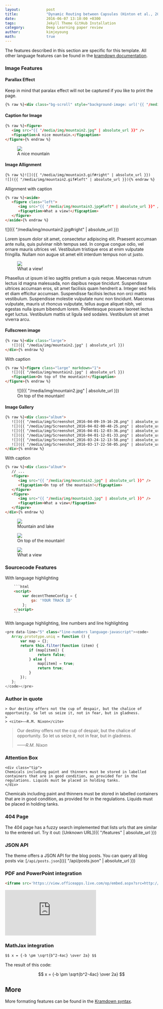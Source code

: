 ```yaml
---
layout:            post
title:             "Dynamic Routing between Capsules (Hinton et al., 2017)"
date:              2016-06-07 13:10:00 +0300
tags:              Jekyll Theme GitHub Installation 
category:          Deep Learning paper review
author:            kimjeyoung
math:              true
---
```

The features described in this section are specific for this template. All other language features can be found in the [kramdown documentation](http://kramdown.gettalong.org/syntax.html). 

### Image Features


#### Parallax Effect

Keep in mind that paralax effect will not be captured if you like to print the page.

```html
{% raw %}<div class="bg-scroll" style="background-image: url('{{ "/media/img/mountain1.jpg" | absolute_url }}')"></div>{% endraw %}
```

<div class="bg-scroll" style="background-image: url('{{ "/media/img/mountain1.jpg" | absolute_url }}')"></div>


#### Caption for Image

```html
{% raw %}<figure>
   <img src="{{ "/media/img/mountain2.jpg" | absolute_url }}" />
   <figcaption>A nice mountain.</figcaption>
</figure>{% endraw %}
```

<figure>
<img src="{{ "/media/img/mountain2.jpg" | absolute_url }}" />
<figcaption>A nice mountain</figcaption>
</figure>

#### Image Allignment

```html
{% raw %}![]({{ "/media/img/mountain3.gif#right" | absolute_url }})
![]({{ "/media/img/mountain2.gif#left" | absolute_url }}){% endraw %}
```

Allignment with caption

```html
{% raw %}<aside>
   <figure class="left">
      <img src="{{ "/media/img/mountain3.jpg#left" | absolute_url }}" />
      <figcaption>What a view!</figcaption>
   </figure>
</aside>{% endraw %}
```

![]({{ "/media/img/mountain2.jpg#right" | absolute_url }})

Lorem ipsum dolor sit amet, consectetur adipiscing elit. Praesent accumsan ante nulla, quis pulvinar nibh tempus sed. In congue congue odio, vel ornare mauris ultrices vel. Vestibulum tristique eros at enim vulputate fringilla. Nullam non augue sit amet elit interdum tempus non ut justo. 

<aside>
<figure class="left">
<img src="{{ "/media/img/mountain3.jpg" | absolute_url }}" />
<figcaption>What a view!</figcaption>
</figure>
</aside>

Phasellus ut ipsum id leo sagittis pretium a quis neque. Maecenas rutrum lectus id magna malesuada, non dapibus neque tincidunt. Suspendisse ultrices accumsan eros, sit amet facilisis quam hendrerit a. Integer sed felis et diam efficitur accumsan. Suspendisse facilisis lectus non orci mattis vestibulum. Suspendisse molestie vulputate nunc non tincidunt. Maecenas vulputate, mauris ut rhoncus vulputate, tellus augue aliquet nibh, vel egestas nulla ipsum bibendum lorem. Pellentesque posuere laoreet lectus eget luctus. Vestibulum mattis ut ligula sed sodales. Vestibulum sit amet viverra arcu.


#### Fullscreen image

```html
{% raw %}<div class="large">
   ![]({{ "/media/img/mountain2.jpg" | absolute_url }})
</div>{% endraw %}
```

With caption

```html
{% raw %}<figure class="large" markdown="1">   
   ![]({{ "/media/img/mountain2.jpg" | absolute_url }})
   <figcaption>On top of the mountain!</figcaption>
</figure>{% endraw %}
```

<figure class="large" markdown="1">
   ![]({{ "/media/img/mountain2.jpg" | absolute_url }})
   <figcaption>On top of the mountain!</figcaption>
</figure>

#### Image Gallery

```html
{% raw %}<div class="album">
   ![]({{ "/media/img/Screenshot_2016-04-09-19-16-28.png" | absolute_url }})
   ![]({{ "/media/img/Screenshot_2016-04-02-00-48-25.png" | absolute_url }})
   ![]({{ "/media/img/Screenshot_2016-04-01-12-03-36.png" | absolute_url }})
   ![]({{ "/media/img/Screenshot_2016-04-01-12-01-33.png" | absolute_url }})
   ![]({{ "/media/img/Screenshot_2016-03-24-12-13-58.png" | absolute_url }})
   ![]({{ "/media/img/Screenshot_2016-03-17-22-50-05.png" | absolute_url }})
</div>{% endraw %}
```

With caption

```html
{% raw %}<div class="album">
   // ...
   <figure>
      <img src="{{ "/media/img/mountain2.jpg" | absolute_url }}" />
      <figcaption>On top of the mountain!</figcaption>
   </figure>
   <figure>
      <img src="{{ "/media/img/mountain3.jpg" | absolute_url }}" />
      <figcaption>What a view</figcaption>
   </figure>
</div>{% endraw %}
```

<div class="album">
   <figure>
      <img src="{{ "/media/img/mountain1.jpg" | absolute_url }}" />
      <figcaption>Mountain and lake</figcaption>
   </figure>   
   <figure>
      <img src="{{ "/media/img/mountain2.jpg" | absolute_url }}" />
      <figcaption>On top of the mountain!</figcaption>
   </figure>   
   <figure>
      <img src="{{ "/media/img/mountain3.jpg" | absolute_url }}" />
      <figcaption>What a view</figcaption>
   </figure>
</div>

### Sourcecode Features

With language highlighting

```html
    ```html
    <script>
        var decentThemeConfig = {
            ga: 'YOUR TRACK ID'
        };
    </script>
    ```
```

With language highlighting, line numbers and line highlighting

```javascript
<pre data-line="5" class="line-numbers language-javascript"><code>
   Array.prototype.uniq = function () {
       var map = {};
       return this.filter(function (item) {
           if (map[item]) {
               return false;
           } else {
               map[item] = true;
               return true;
           }
       });
   };
</code></pre>
```

### Author in quote

```
> Our destiny offers not the cup of despair, but the chalice of opportunity. So let us seize it, not in fear, but in gladness.
> 
> <cite>——R.M. Nixon</cite>
```

> Our destiny offers not the cup of despair, but the chalice of opportunity. So let us seize it, not in fear, but in gladness.
> 
> <cite>——R.M. Nixon</cite>

### Attention Box

```
<div class="tip">
Chemicals including paint and thinners must be stored in labelled containers that are in good condition, as provided for in the regulations. Liquids must be placed in holding tanks.
</div>
```

<div class="tip">
Chemicals including paint and thinners must be stored in labelled containers that are in good condition, as provided for in the regulations. Liquids must be placed in holding tanks.
</div>

### 404 Page

The 404 page has a fuzzy search implemented that lists urls that are similar to the entered url. Try it out: [Unknown URL]({{ "/features" | absolute_url }})

### JSON API

The theme offers a JSON API for the blog posts. You can query all blog posts via: [`/api/posts.json`]({{ "/api/posts.json" | absolute_url }})

### PDF and PowerPoint integration

```html
<iframe src='https://view.officeapps.live.com/op/embed.aspx?src=http://img.labnol.org/di/PowerPoint.ppt' frameborder='0'></iframe>
```

<iframe src='https://view.officeapps.live.com/op/embed.aspx?src=http://img.labnol.org/di/PowerPoint.ppt' frameborder='0'></iframe>

### MathJax integration

```html
$$ x = {-b \pm \sqrt{b^2-4ac} \over 2a} $$
```

The result of this code:

$$ x = {-b \pm \sqrt{b^2-4ac} \over 2a} $$



## More

More formating features can be found in the [Kramdown syntax](http://kramdown.gettalong.org/syntax.html).
